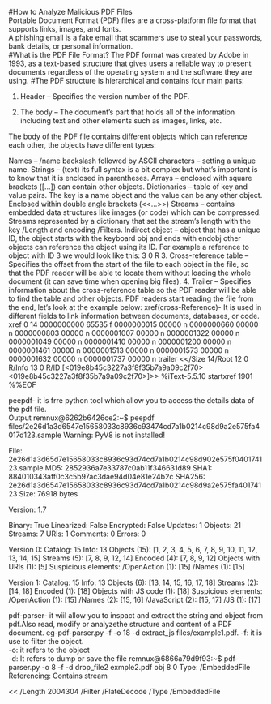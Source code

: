 #How to Analyze Malicious PDF Files<br>
Portable Document Format (PDF) files are a cross-platform file format that supports links, images, and fonts. <br>
A phishing email is a fake email that scammers use to steal your passwords, bank details, or personal information.<br>
#What is the PDF File Format?
The PDF format was created by Adobe in 1993, as a text-based structure that gives users a reliable way to present documents regardless of the operating system and the software they are using.
#The PDF structure is hierarchical and contains four main parts: 

1. Header – Specifies the version number of the PDF.

2. The body – The document’s part that holds all of the information including text and other elements such as images, links, etc.

The body of the PDF file contains different objects which can reference each other, the objects have different types:

Names – /name backslash followed by ASCII characters – setting a unique name.
Strings – (text) its full syntax is a bit complex but what’s important is to know that it is enclosed in parentheses. 
Arrays – enclosed with square brackets ([...]) can contain other objects.
Dictionaries – table of key and value pairs. The key is a name object and the value can be any other object. Enclosed within double angle brackets (<<...>>)
Streams – contains embedded data structures like images (or code) which can be compressed. Streams represented by a dictionary that set the stream’s length with the key /Length and encoding /Filters.
Indirect object – object that has a unique ID, the object starts with the keyboard obj and ends with endobj other objects can reference the object using its ID. For example a reference to object with ID 3 we would look like this: 3 0 R
3. Cross-reference table – Specifies the offset from the start of the file to each object in the file, so that the PDF reader will be able to locate them without loading the whole document (it can save time when opening big files).
4. Trailer – Specifies information about the cross-reference table so the PDF reader will be able to find the table and other objects. PDF readers start reading the file from the end, let’s look at the example below:
xref(cross-Reference)-  It is used in different fields to link information between documents, databases, or code.
xref
0 14
0000000000 65535 f
0000000015 00000 n
0000000660 00000 n
0000000803 00000 n
0000001007 00000 n
0000001322 00000 n
0000001049 00000 n
0000001410 00000 n
0000001200 00000 n
0000001461 00000 n
0000001513 00000 n
0000001573 00000 n
0000001632 00000 n
0000001737 00000 n
trailer
<</Size 14/Root 12 0 R/Info 13 0 R/ID [<019e8b45c3227a3f8f35b7a9a09c2f70><019e8b45c3227a3f8f35b7a9a09c2f70>]>>
%iText-5.5.10
startxref
1901
%%EOF


peepdf- it is frre python tool which allow you to access  the details data of the pdf file.<br>
Output 
remnux@6262b6426ce2:~$ peepdf files/2e26d1a3d6547e15658033c8936c93474cd7a1b0214c98d9a2e575fa4017d123.sample
Warning: PyV8 is not installed!

File: 2e26d1a3d65d7e15658033c8936c93d74cd7a1b0214c98d902e575f040174123.sample
MD5: 2852936a7e33787c0ab11f346631d89
SHA1: 884010343aff0c3c5b97ac3dae94d04e81e24b2c
SHA256: 2e26d1a3d6547e15658033c8936c93d74cd7a1b0214c98d9a2e575fa40174123
Size: 76918 bytes

Version: 1.7

Binary: True
Linearized: False
Encrypted: False
Updates: 1
Objects: 21
Streams: 7
URIs: 1
Comments: 0
Errors: 0

Version 0:
Catalog: 15
Info: 13
Objects (15): [1, 2, 3, 4, 5, 6, 7, 8, 9, 10, 11, 12, 13, 14, 15]
Streams (5): [7, 8, 9, 12, 14]
Encoded (4): [7, 8, 9, 12]
Objects with URIs (1): [5]
Suspicious elements:
/OpenAction (1): [15]
/Names (1): [15]

Version 1:
Catalog: 15
Info: 13
Objects (6): [13, 14, 15, 16, 17, 18]
Streams (2): [14, 18]
Encoded (1): [18]
Objects with JS code (1): [18]
Suspicious elements:
/OpenAction (1): [15]
/Names (2): [15, 16]
/JavaScript (2): [15, 17]
/JS (1): [17]

pdf-parser- it wiil allow you to inspact and extract the string and object from pdf.Also read, modify or analyzethe structure and content of a PDF document.
eg-pdf-parser.py -f -o 18 -d extract_js files/example1.pdf.
-f: it is use to filter the object.<br>
-o: it refers to the object<br>
-d: It refers to dump or save the file
remnux@6866a79d9f93:~$ pdf-parser.py -o 8 -f -d drop_file2 exmple2.pdf 
obj 8 0
 Type: /EmbeddedFile
 Referencing:
 Contains stream

  <<
    /Length 2004304
    /Filter /FlateDecode
    /Type /EmbeddedFile
  >>